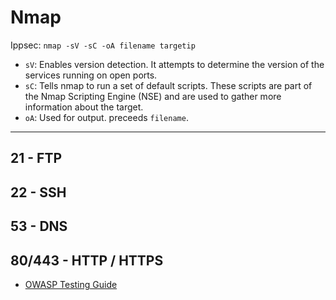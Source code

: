 # Nmap
Ippsec: `nmap -sV -sC -oA filename targetip`

- `sV`: Enables version detection. It attempts to determine the version of the services running on open ports.
- `sC`: Tells nmap to run a set of default scripts. These scripts are part of the Nmap Scripting Engine (NSE) and are used to gather more information about the target.
- `oA`: Used for output. preceeds `filename`.

---

## 21 - FTP

## 22 - SSH

## 53 - DNS

## 80/443 - HTTP / HTTPS
- [OWASP Testing Guide]([url](https://owasp.org/www-project-web-security-testing-guide/v42/4-Web_Application_Security_Testing/))



